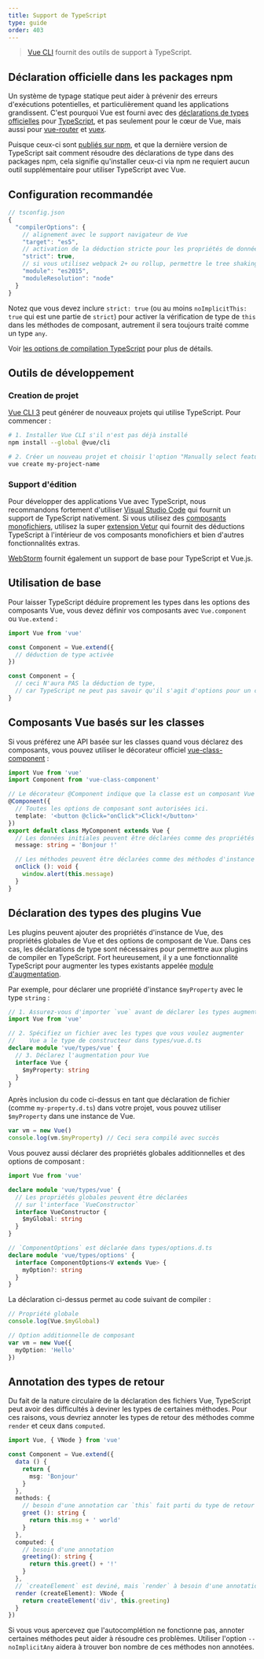 ```yaml
---
title: Support de TypeScript
type: guide
order: 403
---
```


> [Vue CLI](https://cli.vuejs.org) fournit des outils de support à TypeScript. 

## Déclaration officielle dans les packages npm

Un système de typage statique peut aider à prévenir des erreurs d'exécutions potentielles, et particulièrement quand les applications grandissent. C'est pourquoi Vue est fourni avec des [déclarations de types officielles](https://github.com/vuejs/vue/tree/dev/types) pour [TypeScript](https://www.typescriptlang.org/), et pas seulement pour le cœur de Vue, mais aussi pour [vue-router](https://github.com/vuejs/vue-router/tree/dev/types) et [vuex](https://github.com/vuejs/vuex/tree/dev/types).

Puisque ceux-ci sont [publiés sur npm](https://cdn.jsdelivr.net/npm/vue/types/), et que la dernière version de TypeScript sait comment résoudre des déclarations de type dans des packages npm, cela signifie qu'installer ceux-ci via npm ne requiert aucun outil supplémentaire pour utiliser TypeScript avec Vue.

## Configuration recommandée

``` js
// tsconfig.json
{
  "compilerOptions": {
    // alignement avec le support navigateur de Vue
    "target": "es5",
    // activation de la déduction stricte pour les propriétés de données sur `this`
    "strict": true,
    // si vous utilisez webpack 2+ ou rollup, permettre le tree shaking :
    "module": "es2015",
    "moduleResolution": "node"
  }
}
```

Notez que vous devez inclure `strict: true` (ou au moins `noImplicitThis: true` qui est une partie de `strict`) pour activer la vérification de type de `this` dans les méthodes de composant, autrement il sera toujours traité comme un type `any`.

Voir [les options de compilation TypeScript](https://www.typescriptlang.org/docs/handbook/compiler-options.html) pour plus de détails.

## Outils de développement

### Creation de projet

[Vue CLI 3](https://github.com/vuejs/vue-cli) peut générer de nouveaux projets qui utilise TypeScript. Pour commencer :

```bash
# 1. Installer Vue CLI s'il n'est pas déjà installé
npm install --global @vue/cli

# 2. Créer un nouveau projet et choisir l'option "Manually select features"
vue create my-project-name
```

### Support d'édition

Pour développer des applications Vue avec TypeScript, nous recommandons fortement d'utiliser [Visual Studio Code](https://code.visualstudio.com/) qui fournit un support de TypeScript nativement. Si vous utilisez des [composants monofichiers](./single-file-components.html), utilisez la super [extension Vetur](https://github.com/vuejs/vetur) qui fournit des déductions TypeScript à l'intérieur de vos composants monofichiers et bien d'autres fonctionnalités extras.

[WebStorm](https://www.jetbrains.com/webstorm/) fournit également un support de base pour TypeScript et Vue.js.

## Utilisation de base

Pour laisser TypeScript déduire proprement les types dans les options des composants Vue, vous devez définir vos composants avec `Vue.component` ou `Vue.extend` :

``` ts
import Vue from 'vue'

const Component = Vue.extend({
  // déduction de type activée
})

const Component = {
  // ceci N'aura PAS la déduction de type,
  // car TypeScript ne peut pas savoir qu'il s'agit d'options pour un composant Vue.
}
```

## Composants Vue basés sur les classes

Si vous préférez une API basée sur les classes quand vous déclarez des composants, vous pouvez utiliser le décorateur officiel [vue-class-component](https://github.com/vuejs/vue-class-component) :

``` ts
import Vue from 'vue'
import Component from 'vue-class-component'

// Le décorateur @Component indique que la classe est un composant Vue
@Component({
  // Toutes les options de composant sont autorisées ici.
  template: '<button @click="onClick">Click!</button>'
})
export default class MyComponent extends Vue {
  // Les données initiales peuvent être déclarées comme des propriétés de l'instance
  message: string = 'Bonjour !'

  // Les méthodes peuvent être déclarées comme des méthodes d'instance
  onClick (): void {
    window.alert(this.message)
  }
}
```

## Déclaration des types des plugins Vue

Les plugins peuvent ajouter des propriétés d'instance de Vue, des propriétés globales de Vue et des options de composant de Vue. Dans ces cas, les déclarations de type sont nécessaires pour permettre aux plugins de compiler en TypeScript. Fort heureusement, il y a une fonctionnalité TypeScript pour augmenter les types existants appelée [module d'augmentation](https://www.typescriptlang.org/docs/handbook/declaration-merging.html#module-augmentation).

Par exemple, pour déclarer une propriété d'instance `$myProperty` avec le type `string` :

``` ts
// 1. Assurez-vous d'importer `vue` avant de déclarer les types augmentés
import Vue from 'vue'

// 2. Spécifiez un fichier avec les types que vous voulez augmenter
//    Vue a le type de constructeur dans types/vue.d.ts
declare module 'vue/types/vue' {
  // 3. Déclarez l'augmentation pour Vue
  interface Vue {
    $myProperty: string
  }
}
```

Après inclusion du code ci-dessus en tant que déclaration de fichier (comme `my-property.d.ts`) dans votre projet, vous pouvez utiliser `$myProperty` dans une instance de Vue.

```ts
var vm = new Vue()
console.log(vm.$myProperty) // Ceci sera compilé avec succès
```

Vous pouvez aussi déclarer des propriétés globales additionnelles et des options de composant :

```ts
import Vue from 'vue'

declare module 'vue/types/vue' {
  // Les propriétés globales peuvent être déclarées
  // sur l'interface `VueConstructor`
  interface VueConstructor {
    $myGlobal: string
  }
}

// `ComponentOptions` est déclarée dans types/options.d.ts
declare module 'vue/types/options' {
  interface ComponentOptions<V extends Vue> {
    myOption?: string
  }
}
```

La déclaration ci-dessus permet au code suivant de compiler :

```ts
// Propriété globale
console.log(Vue.$myGlobal)

// Option additionnelle de composant
var vm = new Vue({
  myOption: 'Hello'
})
```

## Annotation des types de retour

Du fait de la nature circulaire de la déclaration des fichiers Vue, TypeScript peut avoir des difficultés à deviner les types de certaines méthodes. Pour ces raisons, vous devriez annoter les types de retour des méthodes comme `render` et ceux dans `computed`.

```ts
import Vue, { VNode } from 'vue'

const Component = Vue.extend({
  data () {
    return {
      msg: 'Bonjour'
    }
  },
  methods: {
    // besoin d'une annotation car `this` fait parti du type de retour
    greet (): string {
      return this.msg + ' world'
    }
  },
  computed: {
    // besoin d'une annotation
    greeting(): string {
      return this.greet() + '!'
    }
  },
  // `createElement` est deviné, mais `render` à besoin d'une annotation de type de retour
  render (createElement): VNode {
    return createElement('div', this.greeting)
  }
})
```

Si vous vous apercevez que l'autocomplétion ne fonctionne pas, annoter certaines méthodes peut aider à résoudre ces problèmes. Utiliser l'option `--noImplicitAny` aidera à trouver bon nombre de ces méthodes non annotées.
